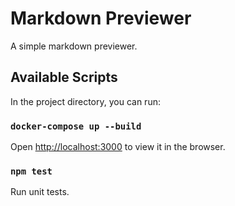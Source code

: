 # Markdown Previewer

A simple markdown previewer.

## Available Scripts

In the project directory, you can run:

### `docker-compose up --build`

Open [http://localhost:3000](http://localhost:3000) to view it in the browser.

### `npm test`

Run unit tests.
